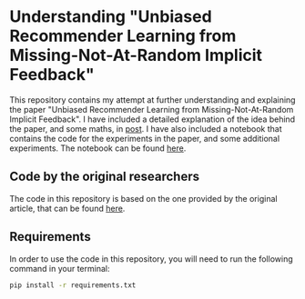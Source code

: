 # Understanding "Unbiased Recommender Learning from Missing-Not-At-Random Implicit Feedback"

This repository contains my attempt at further understanding and explaining the paper "Unbiased Recommender Learning from Missing-Not-At-Random Implicit Feedback". I have included a detailed explanation of the idea behind the paper, and some maths, in [post](post.md). I have also included a notebook that contains the code for the experiments in the paper, and some additional experiments. The notebook can be found [here](experiments.ipynb).

## Code by the original researchers
The code in this repository is based on the one provided by the original article, that can be found [here](https://github.com/usaito/unbiased-implicit-rec-real).

## Requirements
In order to use the code in this repository, you will need to run the following command in your terminal:
```bash
pip install -r requirements.txt
```

